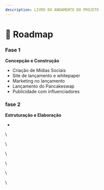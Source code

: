```yaml
---
description: LIVRO DO ANDAMENTO DO PROJETO
---
```


# 📖   Roadmap

### Fase 1

**Concepção e Construção**

* Criação de Mídias Sociais
* Site de lançamento e whitepaper
* Marketing no lançamento
* Lançamento do Pancakeswap
* Publicidade com influenciadores

### **fase 2**

**Estruturação e Elaboração**

*

\


\


\




\


\


\
